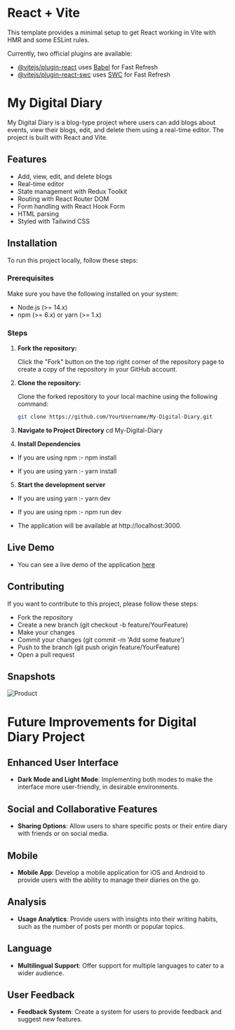 # React + Vite

This template provides a minimal setup to get React working in Vite with HMR and some ESLint rules.

Currently, two official plugins are available:

- [@vitejs/plugin-react](https://github.com/vitejs/vite-plugin-react/blob/main/packages/plugin-react/README.md) uses [Babel](https://babeljs.io/) for Fast Refresh
- [@vitejs/plugin-react-swc](https://github.com/vitejs/vite-plugin-react-swc) uses [SWC](https://swc.rs/) for Fast Refresh

# My Digital Diary

My Digital Diary is a blog-type project where users can add blogs about events, view their blogs, edit, and delete them using a real-time editor. The project is built with React and Vite.

## Features

- Add, view, edit, and delete blogs
- Real-time editor
- State management with Redux Toolkit
- Routing with React Router DOM
- Form handling with React Hook Form
- HTML parsing
- Styled with Tailwind CSS

## Installation

To run this project locally, follow these steps:

### Prerequisites

Make sure you have the following installed on your system:

- Node.js (>= 14.x)
- npm (>= 6.x) or yarn (>= 1.x)

### Steps

1. **Fork the repository:**

   Click the "Fork" button on the top right corner of the repository page to create a copy of the repository in your GitHub account.

2. **Clone the repository:**

   Clone the forked repository to your local machine using the following command:
   ```bash
   git clone https://github.com/YourUsername/My-Digital-Diary.git

3. **Navigate to Project Directory**
   cd My-Digital-Diary

4. **Install Dependencies**
-   If you are using npm :-
   npm install

-   If you are using yarn :- 
   yarn install

5. **Start the development server**
-   If you are using yarn :- 
   yarn dev

-   If you are using npm :-
   npm run dev

-  The application will be available at http://localhost:3000.

## Live Demo
- You can see a live demo of the application [here](https://my-digital-diary.vercel.app)



## Contributing
If you want to contribute to this project, please follow these steps:

- Fork the repository
- Create a new branch (git checkout -b feature/YourFeature)
- Make your changes
- Commit your changes (git commit -m 'Add some feature')
- Push to the branch (git push origin feature/YourFeature)
- Open a pull request

## Snapshots
![Product](./src/image/photo-collage.png.png)

# Future Improvements for Digital Diary Project

## Enhanced User Interface
- **Dark Mode and Light Mode**: Implementing both modes to make the interface more user-friendly, in desirable environments.

## Social and Collaborative Features
- **Sharing Options**: Allow users to share specific posts or their entire diary with friends or on social media.

## Mobile 
- **Mobile App**: Develop a mobile application for iOS and Android to provide users with the ability to manage their diaries on the go.

## Analysis
- **Usage Analytics**: Provide users with insights into their writing habits, such as the number of posts per month or popular topics.

## Language
- **Multilingual Support**: Offer support for multiple languages to cater to a wider audience.

## User Feedback
- **Feedback System**: Create a system for users to provide feedback and suggest new features.

